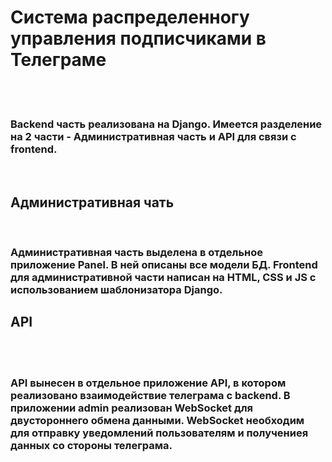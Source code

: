 <h1>Система распределенногу управления подписчиками в Телеграме</h1><br><br>
<h3>Backend часть реализована на Django. Имеется разделение на 2 части - Административная часть и API для связи с frontend.</h3>
<br>
<h2>Административная чать</h2><br>
<h3>Административная часть выделена в отдельное приложение Panel. В ней описаны все модели БД. Frontend для административной части написан на HTML, CSS и JS с 
использованием шаблонизатора Django.</h3>
<h2>API</h2><br><br>
<h3>API вынесен в отдельное приложение API, в котором реализовано взаимодействие телеграма с backend. В приложении admin реализован WebSocket для двустороннего обмена данными. WebSocket необходим для отправку уведомлений пользователям и получениея данных со стороны телеграма.</h3>
